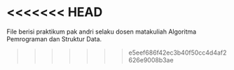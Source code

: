 <<<<<<< HEAD
=======
File berisi praktikum pak andri selaku dosen matakuliah Algoritma Pemrograman dan Struktur Data.
>>>>>>> e5eef686f42ec3b40f50cc4d4af2626e9008b3ae
